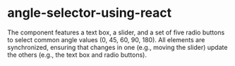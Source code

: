 # angle-selector-using-react
The component features a text box, a slider, and a set of five radio buttons to select common angle values (0, 45, 60, 90, 180). All elements are synchronized, ensuring that changes in one (e.g., moving the slider) update the others (e.g., the text box and radio buttons).
